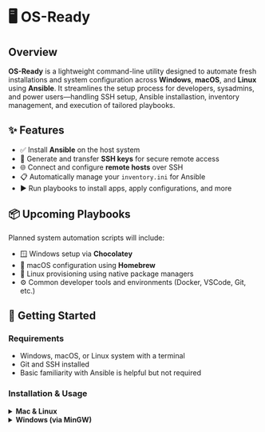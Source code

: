 # 🖥️ OS-Ready

## Overview

**OS-Ready** is a lightweight command-line utility designed to automate fresh installations and system configuration across **Windows**, **macOS**, and **Linux** using **Ansible**. It streamlines the setup process for developers, sysadmins, and power users—handling SSH setup, Ansible installastion, inventory management, and execution of tailored playbooks.

## ✨ Features

- ✅ Install **Ansible** on the host system  
- 🔐 Generate and transfer **SSH keys** for secure remote access  
- 🌐 Connect and configure **remote hosts** over SSH  
- 📋 Automatically manage your `inventory.ini` for Ansible  
- ▶️ Run playbooks to install apps, apply configurations, and more  

## 📦 Upcoming Playbooks

Planned system automation scripts will include:
- 🪟 Windows setup via **Chocolatey**
- 🍎 macOS configuration using **Homebrew**
- 🐧 Linux provisioning using native package managers  
- ⚙️ Common developer tools and environments (Docker, VSCode, Git, etc.)

## 🚀 Getting Started

### Requirements
- Windows, macOS, or Linux system with a terminal
- Git and SSH installed
- Basic familiarity with Ansible is helpful but not required

### Installation & Usage

<details>
<summary><strong>Mac & Linux</strong></summary>

# Clone the repo
```bash
# Clones the repo and enters the directory
git clone https://github.com/BrandosFotos/OS-Ready.git
cd OS-Ready
```

# Run the build script
```bash
# Builds the program from source with cmake
chmod +x build.sh
./build.sh
```
</details>


<details>
<summary><strong>Windows (via MinGW)</strong></summary>

# Clone the repo using Git Bash or WSL
```bash
# Clones the repo and enters the directory
git clone https://github.com/BrandosFotos/OS-Ready.git
cd OS-Ready
```

 Ensure MinGW and required toolchain are installed
 (e.g. x86_64-w64-mingw32-gcc and g++ in PATH)

# Run the build script
```bash
# Builds the program from source with cmake
chmod +x build.sh
./build.sh
```
</details>
